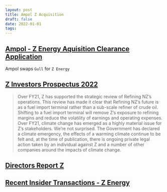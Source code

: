 ```yaml
---
layout: post
title: Ampol Z Acquisition
draft: false
date: 2022-01-01
tags:
---
```


## [Ampol - Z Energy Aquisition Clearance Application](https://comcom.govt.nz/case-register/case-register-entries/ampol-limited-and-z-energy-limited)

Ampol swaps `Gull` for `Z Energy`

## [Z Investors Prospectus 2022](https://investors.z.co.nz/static-files/1a719e3b-a733-48e8-99d0-c7b4f140dcb9)

> Over FY21, Z has supported the strategic
review of Refining NZ’s operations.
This review has made it clear that
Refining NZ’s future is as a fuel import
terminal rather than a sub-scale refiner
of crude oil.
> Shifting to a fuel import terminal will
remove Z’s exposure to refining margins
and reduce the volatility of earnings
and operating expenses.
> Over FY21, climate change has
emerged as a highly material issue for
Z’s stakeholders. We’re not surprised.
The Government has declared a climate
emergency, the effects of a warming
climate continue to be felt and, at the time
of publication, there is ongoing private
legal action taken by an individual against
Z and a number of other companies
around the impacts of climate change.

## [Directors Report Z](https://drive.google.com/file/d/1Hh6hojQ6YGGsu41d12eQ1kgq791mCjNA/view?usp=sharing)


## [Recent Insider Transactions - Z Energy](https://simplywall.st/stocks/nz/energy/nzx-zel/z-energy-shares#ownership)

